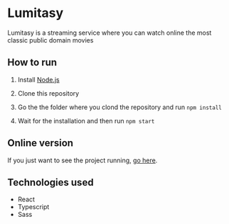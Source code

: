 # Lumitasy

Lumitasy is a streaming service where you can watch online the most classic public domain movies

## How to run

1. Install [Node.js](https://nodejs.org/)

2. Clone this repository

3. Go the the folder where you clond the repository and run `npm install`

4. Wait for the installation and then run `npm start`

## Online version

If you just want to see the project running, [go here](https://www.lumitasy.com/).

## Technologies used
- React
- Typescript
- Sass